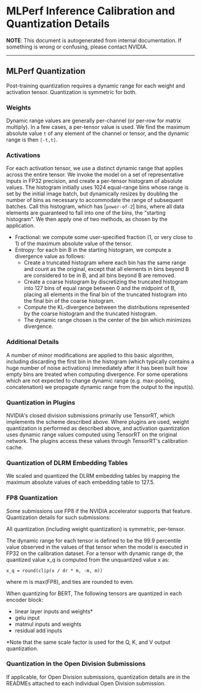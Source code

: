 # MLPerf Inference Calibration and Quantization Details
**NOTE**: This document is autogenerated from internal documentation. If something is wrong or confusing, please contact NVIDIA.

---

##  MLPerf Quantization

Post-training quantization requires a dynamic range for each weight and activation tensor. Quantization is symmetric for both.

### Weights

Dynamic range values are generally per-channel (or per-row for matrix multiply). In a few cases, a per-tensor value is used. We find the maximum absolute value `t` of any element of the channel or tensor, and the dynamic range is then `[-t,t]`.

### Activations

For each activation tensor, we use a distinct dynamic range that applies across the entire tensor. We invoke the model on a set of representative inputs in FP32 precision, and create a per-tensor histogram of absolute values. The histogram initially uses 1024 equal-range bins whose range is set by the initial image batch, but dynamically resizes by doubling the number of bins as necessary to accommodate the range of subsequent batches. Call this histogram, which has [`power-of-2`] bins, where all data elements are guaranteed to fall into one of the bins, the "starting histogram". We then apply one of two methods, as chosen by the application.

- Fractional: we compute some user-specified fraction (1, or very close to 1) of the maximum absolute value of the tensor.
- Entropy: for each bin B in the starting histogram, we compute a divergence value as follows:
    - Create a truncated histogram where each bin has the same range and count as the original, except that all elements in bins beyond B are considered to be in B, and all bins beyond B are removed.
    - Create a coarse histogram by discretizing the truncated histogram into 127 bins of equal range between 0 and the midpoint of B, placing all elements in the final bin of the truncated histogram into the final bin of the coarse histogram.
    - Compute the KL-divergence between the distributions represented by the coarse histogram and the truncated histogram.
    - The dynamic range chosen is the center of the bin which minimizes divergence.

### Additional Details

A number of minor modifications are applied to this basic algorithm, including discarding the first bin in the histogram (which typically contains a huge number of noise activations) immediately after it has been built how empty bins are treated when computing divergence. For some operations which are not expected to change dynamic range (e.g. max-pooling, concatenation) we propagate dynamic range from the output to the input(s).

### Quantization in Plugins

NVIDIA's closed division submissions primarily use TensorRT, which implements the scheme described above. Where plugins are used, weight quantization is performed as described above, and activation quantization uses dynamic range values computed using TensorRT on the original network. The plugins access these values through TensorRT's calibration cache.

### Quantization of DLRM Embedding Tables

We scaled and quantized the DLRM embedding tables by mapping the maximum absolute values of each embedding table to 127.5.

### FP8 Quantization

Some submissions use FP8 if the NVIDIA accelerator supports that feature. Quantization details for such submissions:

All quantization (including weight quantization) is symmetric, per-tensor.

The dynamic range for each tensor is defined to be the 99.9 percentile value observed in the values of that tensor when the model is executed in FP32 on the calibration dataset. For a tensor with dynamic range dr, the quantized value x_q is computed from the unquantized value x as:

```
x_q = round(clip(x / dr * m, -m, m))
```
where m is max(FP8), and ties are rounded to even.

When quantizing for BERT, The following tensors are quantized in each encoder block:

- linear layer inputs and weights*
- gelu input
- matmul inputs and weights
- residual add inputs

*Note that the same scale factor is used for the Q, K, and V output quantization.

### Quantization in the Open Division Submissions

If applicable, for Open Division submissions, quantization details are in the READMEs attached to each individual Open Division submission.

